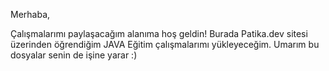 Merhaba,

Çalışmalarımı paylaşacağım alanıma hoş geldin! Burada Patika.dev sitesi üzerinden öğrendiğim JAVA Eğitim çalışmalarımı yükleyeceğim. Umarım bu dosyalar senin de işine yarar :)
